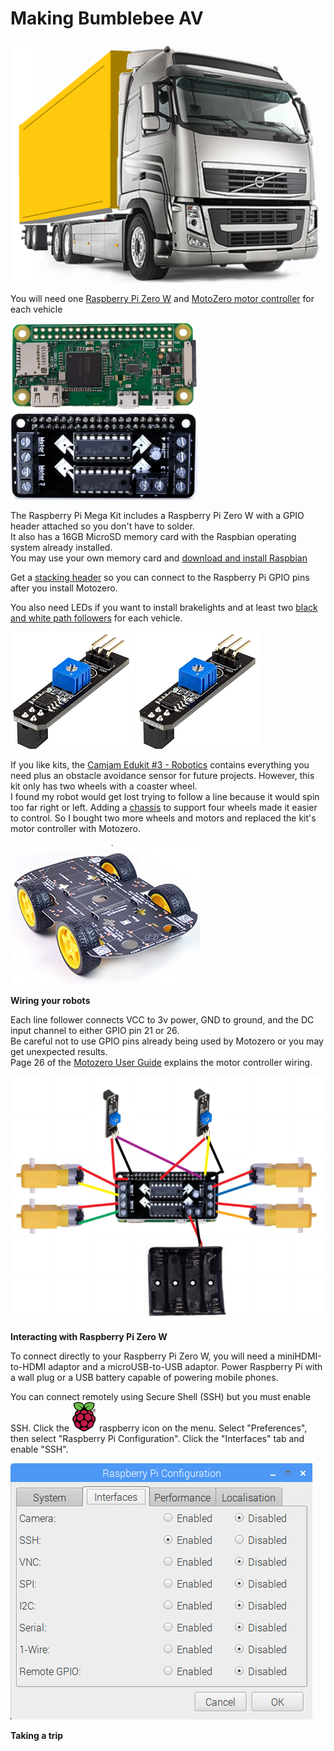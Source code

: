 # Making Bumblebee AV

<img src="images/semiYel.png">

You will need one <a href="https://thepihut.com/collections/raspberry-pi/products/raspberry-pi-zero-w">Raspberry Pi Zero W</a> and
<a href="https://thepihut.com/products/motozero">MotoZero motor controller</a> for each vehicle

<img src="images/raspberryPiZero.png" width=300>

<img src="images/motozero2.png" width=300>

The Raspberry Pi Mega Kit includes a Raspberry Pi Zero W with a GPIO header attached so you don't have to solder.  
It also has a 16GB MicroSD memory card with the Raspbian operating system already installed.  
You may use your own memory card and <a href="https://www.raspberrypi.org/downloads/raspbian/">download and install Raspbian</a>

Get a <a href="https://www.adafruit.com/product/4079?gclid=EAIaIQobChMIn9_Huv_55gIV0RZ9Ch3ndg71EAQYBiABEgLLwvD_BwE">stacking header</a> 
so you can connect to the Raspberry Pi GPIO pins after you install Motozero.

You also need LEDs if you want to install brakelights and at least two <a href="https://www.amazon.com/RobotDyn-tracking-Arduino-projects-Digital/dp/B077SQ1NN4/ref=asc_df_B077SQ1NN4/?tag=&linkCode=df0&hvadid=380200604373&hvpos=1o4&hvnetw=g&hvrand=6984096978951811916&hvpone=&hvptwo=&hvqmt=&hvdev=c&hvdvcmdl=&hvlocint=&hvlocphy=9031390&hvtargid=pla-814806945521&ref=&adgrpid=82910274452&th=1">black and white path followers</a> for each vehicle. 

<img src="images/linefollower2.png">

<img src="images/linefollower2.png">

If you like kits, the <a href="https://thepihut.com/products/camjam-edukit-3-robotics">Camjam Edukit #3 - Robotics</a>
contains everything you need plus an obstacle avoidance sensor for future projects.
However, this kit only has two wheels with a coaster wheel.  
I found my robot would get lost trying to follow a line because it would spin too far right or left.
Adding a <a href="https://www.amazon.com/Robot-Chassis-Motor-Arduino-Raspberry/dp/B07F759T89/ref=asc_df_B07F759T89/?tag=hyprod-20&linkCode=df0&hvadid=312123579962&hvpos=1o13&hvnetw=g&hvrand=8626614890372170226&hvpone=&hvptwo=&hvqmt=&hvdev=c&hvdvcmdl=&hvlocint=&hvlocphy=9031390&hvtargid=pla-572041604638&psc=1&tag=&ref=&adgrpid=65834404201&hvpone=&hvptwo=&hvadid=312123579962&hvpos=1o13&hvnetw=g&hvrand=8626614890372170226&hvqmt=&hvdev=c&hvdvcmdl=&hvlocint=&hvlocphy=9031390&hvtargid=pla-572041604638">chassis</a>
to support four wheels made it easier to control.  So I bought two more wheels and motors and replaced the kit's motor controller with Motozero.

<img src="images/robotChassis2.png">

<b>Wiring your robots</b>

Each line follower connects VCC to 3v power, GND to ground, and the DC input channel to either GPIO pin 21 or 26.  
Be careful not to use GPIO pins already being used by Motozero or you may get unexpected results.  
Page 26 of the <a href="MotoZero_User_Guide_1.2.pdf">Motozero User Guide</a> explains the motor controller wiring.

<img src="images/wiringPlatooners.png">

<b>Interacting with Raspberry Pi Zero W</b>

To connect directly to your Raspberry Pi Zero W, you will need a miniHDMI-to-HDMI adaptor and a microUSB-to-USB adaptor.  Power Raspberry Pi with a wall plug or a USB battery capable of powering mobile phones.

You can connect remotely using Secure Shell (SSH) but you must enable SSH.  Click the <img src="images/raspberry.png" width=40> raspberry icon on the menu.  Select "Preferences", then select "Raspberry Pi Configuration".  Click the "Interfaces" tab and enable "SSH".  

<img src="images/SSH.png">

<b>Taking a trip</b>

